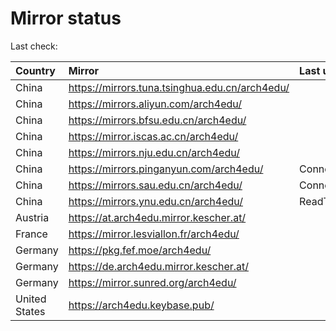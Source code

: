 <script src="./time.js"></script>
# Mirror status
Last check: <script type="text/javascript">localize(1671920237.1094508);</script>

|Country|Mirror|Last update|
|:------|:-----|:----------|
|China|https://mirrors.tuna.tsinghua.edu.cn/arch4edu/|<script type="text/javascript">localize(1671906914);</script>|
|China|https://mirrors.aliyun.com/arch4edu/|<script type="text/javascript">localize(1671863437);</script>|
|China|https://mirrors.bfsu.edu.cn/arch4edu/|<script type="text/javascript">localize(1671863437);</script>|
|China|https://mirror.iscas.ac.cn/arch4edu/|<script type="text/javascript">localize(1671906914);</script>|
|China|https://mirrors.nju.edu.cn/arch4edu/|<script type="text/javascript">localize(1671863437);</script>|
|China|https://mirrors.pinganyun.com/arch4edu/|ConnectTimeout|
|China|https://mirrors.sau.edu.cn/arch4edu/|ConnectionError|
|China|https://mirrors.ynu.edu.cn/arch4edu/|ReadTimeout|
|Austria|https://at.arch4edu.mirror.kescher.at/|<script type="text/javascript">localize(1671906914);</script>|
|France|https://mirror.lesviallon.fr/arch4edu/|<script type="text/javascript">localize(1671863437);</script>|
|Germany|https://pkg.fef.moe/arch4edu/|<script type="text/javascript">localize(1671906914);</script>|
|Germany|https://de.arch4edu.mirror.kescher.at/|<script type="text/javascript">localize(1671906914);</script>|
|Germany|https://mirror.sunred.org/arch4edu/|<script type="text/javascript">localize(1671906914);</script>|
|United States|https://arch4edu.keybase.pub/|<script type="text/javascript">localize(1671863437);</script>|

<script src="./tablefilter/tablefilter.js"></script>
<script src="./table.js"></script>